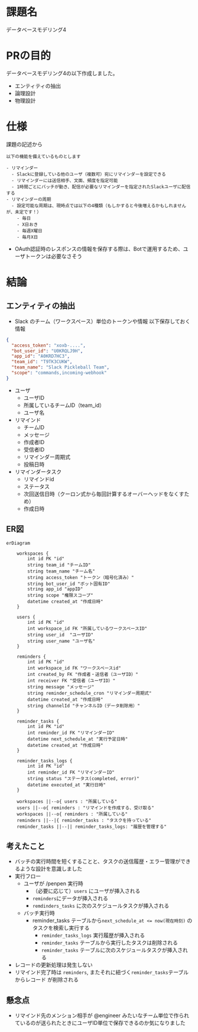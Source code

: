 # 課題名

データベースモデリング4

# PRの目的

データベースモデリング4の以下作成しました。

- エンティティの抽出
- 論理設計
- 物理設計

# 仕様

課題の記述から

```
以下の機能を備えているものとします

- リマインダー
  - Slackに登録している他のユーザ（複数可）宛にリマインダーを設定できる
  - リマインダーには送信相手、文面、頻度を指定可能
  - 1時間ごとにバッチが動き、配信が必要なリマインダーを指定されたSlackユーザに配信する
- リマインダーの周期
  - 設定可能な周期は、現時点では以下の4種類（もしかすると今後増えるかもしれませんが、未定です！）
    - 毎日
    - X日おき
    - 毎週X曜日
    - 毎月X日
```

- OAuth認証時のレスポンスの情報を保存する際は、Botで運用するため、ユーザトークンは必要なさそう

# 結論

## エンティティの抽出

- Slack のチーム（ワークスペース）単位のトークンや情報
  以下保存しておく情報

```json
{
  "access_token": "xoxb-....",
  "bot_user_id": "U0KRQLJ9H",
  "app_id": "A0KRD7HC3",
  "team_id": "T9TK3CUKW",
  "team_name": "Slack Pickleball Team",
  "scope": "commands,incoming-webhook"
}
```

- ユーザ
  - ユーザID
  - 所属しているチームID（team_id）
  - ユーザ名
- リマインド
  - チームID
  - メッセージ
  - 作成者ID
  - 受信者ID
  - リマインダー周期式
  - 投稿日時
- リマインダータスク
  - リマインドid
  - ステータス
  - 次回送信日時（クーロン式から毎回計算するオーバーヘッドをなくすため）
  - 作成日時

## ER図

```mermaid
erDiagram

    workspaces {
        int id PK "id"
        string team_id "チームID"
        string team_name "チーム名"
        string access_token "トークン（暗号化済み）"
        string bot_user_id "ボット固有ID"
        string app_id "appID"
        string scope "権限スコープ"
        datetime created_at "作成日時"
    }

    users {
        int id PK "id"
        int workspace_id FK "所属しているワークスペースID"
        string user_id  "ユーザID"
        string user_name "ユーザ名"
    }

    reminders {
        int id PK "id"
        int workspace_id FK "ワークスペースid"
        int created_by FK "作成者・送信者（ユーザID）"
        int receiver FK "受信者（ユーザID）"
        string message "メッセージ"
        string reminder_schedule_cron "リマインダー周期式"
        datetime created_at "作成日時"
        string channelId "チャンネルID（データ削除用）"
    }

    reminder_tasks {
        int id PK "id"
        int reminder_id FK "リマインダーID"
        datetime next_schedule_at "実行予定日時"
        datetime created_at "作成日時"
    }

    reminder_tasks_logs {
        int id PK "id"
        int reminder_id FK "リマインダーID"
        string status "ステータス(completed, error)"
        datetime executed_at "実行日時"
    }

    workspaces ||--o{ users : "所属している"
    users ||--o{ reminders : "リマインドを作成する、受け取る"
    workspaces ||--o{ reminders : "所属している"
    reminders ||--|{ reminder_tasks : "タスクを持っている"
    reminder_tasks ||--|| reminder_tasks_logs: "履歴を管理する"

```

## 考えたこと

- バッチの実行時間を短くすることと、タスクの送信履歴・エラー管理ができるような設計を意識しました
- 実行フロー
  - ユーザが /penpen 実行時
    - （必要に応じて）`users` にユーザが挿入される
    - `reminders`にデータが挿入される
    - `remdinders_tasks` に次のスケジュールタスクが挿入される
  - バッチ実行時
    - reminder_tasks テーブルから`next_schedule_at <= now(現在時刻)` のタスクを検索し実行する
      - `reminder_tasks_logs` 実行履歴が挿入される
      - `reminder_tasks` テーブルから実行したタスクは削除される
      - `reminder_tasks` テーブルに次のスケジュールタスクが挿入される
- レコードの更新処理は発生しない
- リマインド完了時は `reminders`, またそれに紐づく`reminder_tasks`テーブルからレコード が削除される

## 懸念点

- リマインド先のメンション相手が @engineer みたいなチーム単位で作られているのが送られたときにユーザID単位で保存できるのか気になりました
